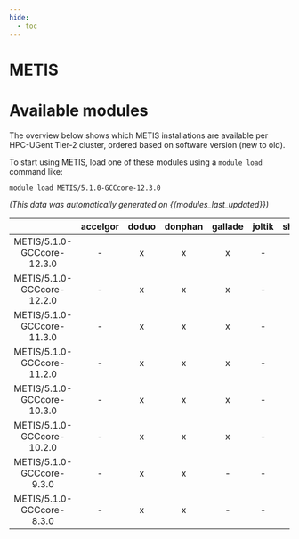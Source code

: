 ```yaml
---
hide:
  - toc
---
```


METIS
=====

# Available modules


The overview below shows which METIS installations are available per HPC-UGent Tier-2 cluster, ordered based on software version (new to old).

To start using METIS, load one of these modules using a `module load` command like:

```shell
module load METIS/5.1.0-GCCcore-12.3.0
```

*(This data was automatically generated on {{modules_last_updated}})*  

| |accelgor|doduo|donphan|gallade|joltik|shinx|skitty|
| :---: | :---: | :---: | :---: | :---: | :---: | :---: | :---: |
|METIS/5.1.0-GCCcore-12.3.0|-|x|x|x|-|x|x|
|METIS/5.1.0-GCCcore-12.2.0|-|x|x|x|-|-|-|
|METIS/5.1.0-GCCcore-11.3.0|-|x|x|x|-|-|-|
|METIS/5.1.0-GCCcore-11.2.0|-|x|x|x|-|-|-|
|METIS/5.1.0-GCCcore-10.3.0|-|x|x|x|-|-|-|
|METIS/5.1.0-GCCcore-10.2.0|-|x|x|x|-|-|-|
|METIS/5.1.0-GCCcore-9.3.0|-|x|x|-|-|-|-|
|METIS/5.1.0-GCCcore-8.3.0|-|x|x|-|-|-|-|

